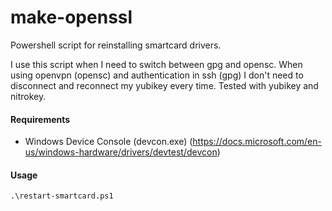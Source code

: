 # make-openssl
Powershell script for reinstalling smartcard drivers.

I use this script when I need to switch between gpg and opensc. 
When using openvpn (opensc) and authentication in ssh (gpg) I don't need to disconnect and reconnect my yubikey every time.
Tested with yubikey and nitrokey.

#### Requirements
- Windows Device Console (devcon.exe) (https://docs.microsoft.com/en-us/windows-hardware/drivers/devtest/devcon)

#### Usage
  `.\restart-smartcard.ps1`
